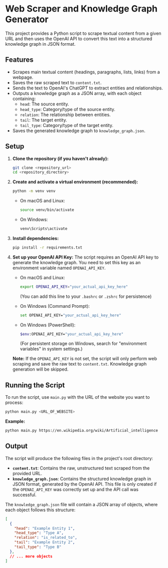 # Web Scraper and Knowledge Graph Generator

This project provides a Python script to scrape textual content from a given URL and then uses the OpenAI API to convert this text into a structured knowledge graph in JSON format.

## Features

- Scrapes main textual content (headings, paragraphs, lists, links) from a webpage.
- Saves the raw scraped text to `content.txt`.
- Sends the text to OpenAI's ChatGPT to extract entities and relationships.
- Outputs a knowledge graph as a JSON array, with each object containing:
    - `head`: The source entity.
    - `head_type`: Category/type of the source entity.
    - `relation`: The relationship between entities.
    - `tail`: The target entity.
    - `tail_type`: Category/type of the target entity.
- Saves the generated knowledge graph to `knowledge_graph.json`.

## Setup

1.  **Clone the repository (if you haven't already):**
    ```bash
    git clone <repository_url>
    cd <repository_directory>
    ```

2.  **Create and activate a virtual environment (recommended):**
    ```bash
    python -m venv venv
    ```
    *   On macOS and Linux:
        ```bash
        source venv/bin/activate
        ```
    *   On Windows:
        ```bash
        venv\Scripts\activate
        ```

3.  **Install dependencies:**
    ```bash
    pip install -r requirements.txt
    ```

4.  **Set up your OpenAI API Key:**
    The script requires an OpenAI API key to generate the knowledge graph. You need to set this key as an environment variable named `OPENAI_API_KEY`.

    *   On macOS and Linux:
        ```bash
        export OPENAI_API_KEY="your_actual_api_key_here"
        ```
        (You can add this line to your `.bashrc` or `.zshrc` for persistence)

    *   On Windows (Command Prompt):
        ```bash
        set OPENAI_API_KEY="your_actual_api_key_here"
        ```
    *   On Windows (PowerShell):
        ```bash
        $env:OPENAI_API_KEY="your_actual_api_key_here"
        ```
        (For persistent storage on Windows, search for "environment variables" in system settings.)

    **Note:** If the `OPENAI_API_KEY` is not set, the script will only perform web scraping and save the raw text to `content.txt`. Knowledge graph generation will be skipped.

## Running the Script

To run the script, use `main.py` with the URL of the website you want to process:

```bash
python main.py <URL_OF_WEBSITE>
```

**Example:**

```bash
python main.py https://en.wikipedia.org/wiki/Artificial_intelligence
```

## Output

The script will produce the following files in the project's root directory:

-   **`content.txt`**: Contains the raw, unstructured text scraped from the provided URL.
-   **`knowledge_graph.json`**: Contains the structured knowledge graph in JSON format, generated by the OpenAI API. This file is only created if the `OPENAI_API_KEY` was correctly set up and the API call was successful.

The `knowledge_graph.json` file will contain a JSON array of objects, where each object follows this structure:

```json
[
  {
    "head": "Example Entity 1",
    "head_type": "Type A",
    "relation": "is_related_to",
    "tail": "Example Entity 2",
    "tail_type": "Type B"
  },
  // ... more objects
]
```
